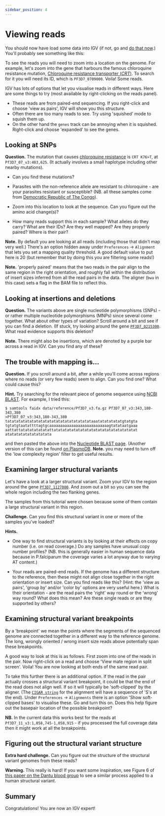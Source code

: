 ```yaml
---
sidebar_position: 4
---
```


# Viewing reads

You should now have load some data into IGV (if not, go and [do that now](./README.md#loading-data).)
You'll probably see something like this:



To see the reads you will need to zoom into a location on the genome. For example, let's zoom into the gene that
harbours the famous chloroquine resistance mutation, [Chloroquine resistance transporter
(*CRT*)](https://plasmodb.org/plasmo/app/record/gene/PF3D7_0709000). To search for it you will need its ID, which is
`PF3D7_0709000`. Voila! Some reads.

IGV has lots of options that let you visualise reads in different ways. Here are some things to try (most available by
right-clicking on the reads panel).

* These reads are from paired-end sequencing.  If you right-click and choose 'view as pairs', IGV will show you this structure.
* Often there are too many reads to see.  Try using 'squished' mode to squish them up.
* On the other hand the `genes` track can be annoying when it is squished.  Right-click and choose 'expanded' to see the genes.

## Looking at SNPs

**Question.** The mutation that causes [chloroquine resistance](https://www.ncbi.nlm.nih.gov/pmc/articles/PMC2954758/) is `CRT
K76>T`, at `Pf3D7_07_v3:403,625`. (It actually involves a small haplotype including other nearby mutations).

* Can you find these mutations?

* Parasites with the non-reference allele are resistant to chloroquine - are your parasites resistant or susceptible?  (NB. all these samples come from [Democratic Republic of The Congo](https://www.google.com/maps/place/Democratic+Republic+of+the+Congo/@-3.9835365,12.6862829,5z/data=!3m1!4b1!4m5!3m4!1s0x1979facf9a7546bd:0x4c63e5eac93f141!8m2!3d-4.038333!4d21.758664)).

* Zoom into this location to look at the sequence.  Can you figure out the amino acid change(s)?

* How many reads support this in each sample?  What alleles do they carry?  What are their IDs?  Are they well mapped?  Are they properly paired?  Where is their pair?

**Note.** By default you are looking at all reads (including those that didn't map very well.)  There's an option hidden away under `Preferences` -> `Alignment` that lets you set a mapping quality threshold.  A good default value to put here is 20 (but remember that by doing this you are filtering some reads!)

**Note.** 'properly paired' means that the two reads in the pair align to the same region in the right orientation, and roughly fall within the distribution of insert sizes inferred from all the read pairs in the data.  The aligner (`bwa` in this case) sets a flag in the BAM file to reflect this.

## Looking at insertions and deletions

**Question.** The variants above are single nucleotide polymorphisms (SNPs) - or rather multiple nucleotide polymorphisms (MNPs) since several come together.  What about other types of variation?  Scroll around a bit and see if you can find a deletion.  (If stuck, try looking around the gene [`PF3D7_0215300`](https://plasmodb.org/plasmo/app/search?q=PF3D7_0220300).  What read evidence supports this deletion?

**Note.** There might also be insertions, which are denoted by a purple bar across a read in IGV.  Can you find any of these?

## The trouble with mapping is...

**Question.** If you scroll around a bit, after a while you'll come across regions where no reads (or very few reads) seem to align.  Can you find one?  What could cause this? 

**Hint.** Try searching for the relevant piece of genome sequence using [NCBI BLAST](https://blast.ncbi.nlm.nih.gov/Blast.cgi).  For example, I tried this:

```
$ samtools faidx data/reference/Pf3D7_v3.fa.gz Pf3D7_07_v3:343,180-343,380
>Pf3D7_07_v3:343,180-343,380
tatatatatatatatatatatatatatatatatatatataaatatatatatatgtatgta
tgtatgtaatattttagtgcaaaaaaaaaaaaaaaaaaaaaaaaaaagtatataatgaaa
aattattatatatatatatattatatatatatatatatatatatatatatatatatatat
atatatatatatatatatata
```
and then pasted the above into the [Nucleotide BLAST page](https://blast.ncbi.nlm.nih.gov/Blast.cgi).  (Another version of this can be found [on PlasmoDB](https://plasmodb.org/plasmo/app/search/transcript/UnifiedBlast).  **Note.** you may need to turn off the 'low complexity region' filter to get useful results.

## Examining larger structural variants

Let's have a look at a larger structural variant.  Zoom your IGV to the region around the gene [`Pf3D7_1127000`](https://plasmodb.org/plasmo/app/record/gene/PF3D7_1127000).  And zoom out a bit so you can see the whole region including the two flanking genes.

The samples from this tutorial were chosen because some of them contain a large structural variant in this region. 

**Challenge.** Can you find this structural variant in one or more of the samples you've loaded?

**Hints.**

* One way to find structural variants is by looking at their effects on copy number (i.e. on read coverage.)  Do any samples have unusual copy number profiles?  (NB. this is generally easier in human sequence data because in P.falciparum the coverage varies a lot anyway due to varying AT content.)

* Your reads are paired-end reads.  If the genome has a different structure to the reference, then these might not align close together in the right orientation or insert size.  Can you find reads like this?  (Hint: the 'view as pairs', 'group by' and/or 'color by' options are very useful here.)  What is their orientation - are the read pairs the 'right' way round or the 'wrong' way round?  What does this mean?  Are these single reads or are they supported by others?

## Examining structural variant breakpoints

By a 'breakpoint' we mean the points where the segments of the sequenced genome are connected together in a different way to the reference genome.  The long, wrongly oriented / wrong insert size reads above potentially span these breakpoints.

A good way to look at this is as follows.  First zoom into one of the reads in the pair. Now right-click on a read and choose 'View mate region in split screen'.  Voila!  You are now looking at both ends of the same read pair.

To take this further there is an additional option.  If the read in the pair actually crosses a structural variant breakpoint, it could be that the end of the read does not align well.  If so it will typically be 'soft-clipped' by the aligner.  (The [`CIGAR string`](https://sites.google.com/site/bioinformaticsremarks/bioinfo/sam-bam-format/what-is-a-cigar) for the alignment will have a sequence of 'S's at the end).  Under `Preferences` -> `Alignments` there is an option 'Show soft-clipped bases' to visualise these.  Go and turn this on.  Does this help figure out the basepair location of the possible breakpoint?

**NB.** In the current data this works best for the reads at `Pf3D7_11_v3:1,058,745-1,058,915` - if you processed the full coverage data then it might work at all the breakpoints.

## Figuring out the structural variant structure

**Extra hard challenge.** Can you figure out the structure of the structural variant genomes from these reads?

**Warning.** This really is hard!  If you want some inspiration, see Figure 6 of [this paper on the Dantu blood group](https://doi.org/10.1126/science.aam6393) to see a similar process applied to a human structural variant.

## Summary

Congratulations!  You are now an IGV expert!
